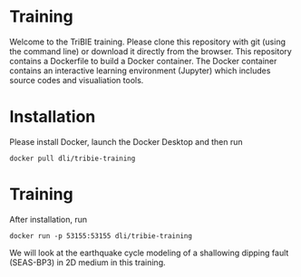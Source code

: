 # Training
Welcome to the TriBIE training. Please clone this repository with git (using the command line) or download it directly from the browser. This repository contains a Dockerfile to build a Docker container. The Docker container contains an interactive learning environment (Jupyter) which includes source codes and visualiation tools.

# Installation
Please install Docker, launch the Docker Desktop and then run

``docker pull dli/tribie-training``

# Training
After installation, run

``docker run -p 53155:53155 dli/tribie-training``

We will look at the earthquake cycle modeling of a shallowing dipping fault (SEAS-BP3) in 2D medium in this training.
